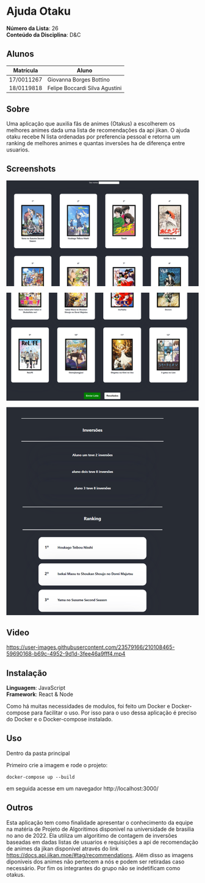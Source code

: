 # Ajuda Otaku

**Número da Lista**: 26<br>
**Conteúdo da Disciplina**: D&C<br>

## Alunos
|Matrícula | Aluno |
| -- | -- |
| 17/0011267 |  Giovanna Borges Bottino |
| 18/0119818  |  Felipe Boccardi Silva Agustini |

## Sobre 
Uma aplicação que auxilia fãs de animes (Otakus) a escolherem os melhores animes dada uma lista de recomendações da api jikan. O ajuda otaku recebe N lista ordenadas por preferencia pessoal e retorna um ranking de melhores animes e quantas inversões ha de diferença entre usuarios.

## Screenshots
![imagem 1](/public/screen1.PNG)

![imagem 2](/public/screen2.PNG)

![imagem 3](/public/screen3.PNG)

## Video


https://user-images.githubusercontent.com/23579166/210108465-59690168-b69c-4952-9d1d-3fee46a9fff4.mp4


## Instalação 
**Linguagem**: JavaScript<br>
**Framework**: React & Node<br>

Como há muitas necessidades de modulos, foi feito um Docker e Docker-compose para facilitar o uso. Por isso para o uso dessa aplicação é preciso do Docker e o Docker-compose instalado. 

## Uso 

Dentro da pasta principal

Primeiro crie a imagem e rode o projeto:

```
docker-compose up --build
```
em seguida acesse em um navegador http://localhost:3000/

## Outros 
Esta aplicação tem como finalidade apresentar o conhecimento da equipe na matéria de Projeto de Algoritimos disponivel na universidade de brasilia no ano de 2022. Ela utiliza um algoritimo de contagem de inversões baseadas em dadas listas de usuarios e requisições a api de recomendação de animes da jikan disponivel através do link https://docs.api.jikan.moe/#tag/recommendations. Além disso as imagens diponiveis dos animes não pertecem a nós e podem ser retiradas caso necessário. Por fim os integrantes do grupo não se indetificam como otakus.
